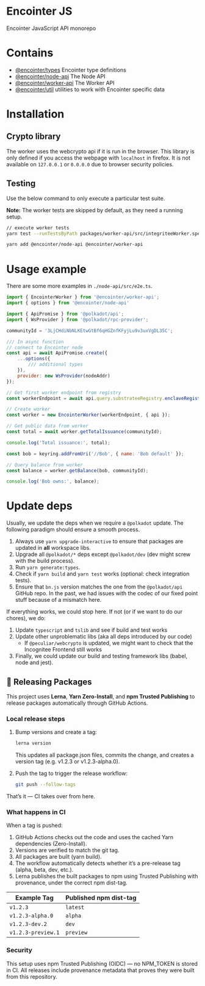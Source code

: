 # Encointer JS

Encointer JavaScript API monorepo

# Contains

- [@encointer/types](packages/types/) Encointer type definitions
- [@encointer/node-api](packages/node-api/) The Node API
- [@encointer/worker-api](packages/worker-api/) The Worker API
- [@encointer/util](packages/util/) utilities to work with Encointer specific data

# Installation

## Crypto library
The worker uses the webcrypto api if it is run in the browser. This library is only
defined if you access the webpage with `localhost` in firefox. It is not available
on `127.0.0.1` or `0.0.0.0` due to browser security policies.

## Testing
Use the below command to only execute a particular test suite.

**Note:** The worker tests are skipped by default, as they need a running setup.

```bash
// execute worker tests
yarn test --runTestsByPath packages/worker-api/src/integriteeWorker.spec.ts 
```

```bash
yarn add @encointer/node-api @encointer/worker-api
```

# Usage example
There are some more examples in `./node-api/src/e2e.ts`.

```js
import { EncointerWorker } from '@encointer/worker-api';
import { options } from '@encointer/node-api'

import { ApiPromise } from '@polkadot/api';
import { WsProvider } from '@polkadot/rpc-provider';

communityId = '3LjCHdiNbNLKEtwGtBf6qHGZnfKFyjLu9v3uxVgDL35C';

/// In async function
// connect to Encointer node
const api = await ApiPromise.create({
    ...options({
        /// additional types
    }),
    provider: new WsProvider(nodeAddr)
});

// Get first worker endpoint from registry
const workerEndpoint = await api.query.substrateeRegistry.enclaveRegistry(1)

// Create worker
const worker = new EncointerWorker(workerEndpoint, { api });

// Get public data from worker
const total = await worker.getTotalIssuance(communityId);

console.log('Total issuance:', total);

const bob = keyring.addFromUri('//Bob', { name: 'Bob default' });

// Query balance from worker
const balance = worker.getBalance(bob, communityId);

console.log('Bob owns:', balance);
```

# Update deps
Usually, we update the deps when we require a `@polkadot` update. The following paradigm should ensure a smooth process.

1. Always use `yarn upgrade-interactive` to ensure that packages are updated in **all** workspace libs.
2. Upgrade all `@polkadot/*` deps except `@polkadot/dev` (dev might screw with the build process).
3. Run `yarn generate:types`.
4. Check if `yarn build` and `yarn test` works (optional: check integration tests).
5. Ensure that `bn.js` version matches the one from the `@polkadot/api` GitHub repo. In the past, we had issues with the codec of our fixed point stuff because of a mismatch here.

If everything works, we could stop here. If not (or if we want to do our chores), we do:

1. Update `typescript` and `tslib` and see if build and test works
2. Update other unproblematic libs (aka all deps introduced by our code)
   - If `@peculiar/webcrypto` is updated, we might want to check that the Incognitee Frontend still works
3. Finally, we could update our build and testing framework libs (babel, node and jest).

## 🚀 Releasing Packages

This project uses **Lerna**, **Yarn Zero-Install**, and **npm Trusted Publishing** to release packages automatically through GitHub Actions.

### Local release steps

1. Bump versions and create a tag:
   ```bash
   lerna version
   ```
    This updates all package.json files, commits the change, and creates a version tag (e.g. v1.2.3 or v1.2.3-alpha.0).

2. Push the tag to trigger the release workflow:
   ```bash
   git push --follow-tags
   ```
   
That’s it — CI takes over from here.

### What happens in CI
When a tag is pushed:

1. GitHub Actions checks out the code and uses the cached Yarn dependencies (Zero-Install).
2. Versions are verified to match the git tag.
3. All packages are built (yarn build).
4. The workflow automatically detects whether it’s a pre-release tag (alpha, beta, dev, etc.).
5. Lerna publishes the built packages to npm using Trusted Publishing with provenance, under the correct npm dist-tag.

| Example Tag        | Published npm dist-tag |
| ------------------ | ---------------------- |
| `v1.2.3`           | `latest`               |
| `v1.2.3-alpha.0`   | `alpha`                |
| `v1.2.3-dev.2`     | `dev`                  |
| `v1.2.3-preview.1` | `preview`              |

### Security
This setup uses npm Trusted Publishing (OIDC) — no NPM_TOKEN is stored in CI.
All releases include provenance metadata that proves they were built from this repository.
